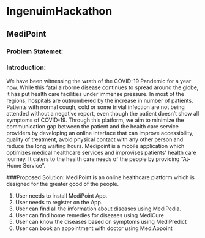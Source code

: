 
# <div> IngenuimHackathon </div>


## MediPoint
### Problem Statemet:



### Introduction: 
We have been witnessing the wrath of the COVID-19 Pandemic for a year now. While this fatal airborne disease continues to spread around the globe, it has put health care facilities under immense pressure.  In most of the regions, hospitals are outnumbered by the increase in number of patients. Patients with normal cough, cold  or some trivial infection are not being attended without a negative report, even though the patient doesn’t show all symptoms of COVID-19. Through this platform, we aim to minimize the communication gap between the patient and the health care service providers by developing an online interface that can improve accessibility, quality of  treatment, avoid physical contact with any other person and reduce the long waiting hours. Medipoint is a mobile application which optimizes medical healthcare services and improvises patients' health care journey. It caters to the health care needs of the people by providing “At-Home Service”.

###Proposed Solution:
MediPoint is an online healthcare platform which is designed for the greater good of the people.
1. User needs to install MediPoint App.
2. User needs to register on the App.
3. User can find all the information about diseases using MediPedia.
4. User can find home remedies for diseases using MediCure
5. User can know the diseases based on symptoms using MediPredict
6. User can book an appointment with doctor using MediAppoint


